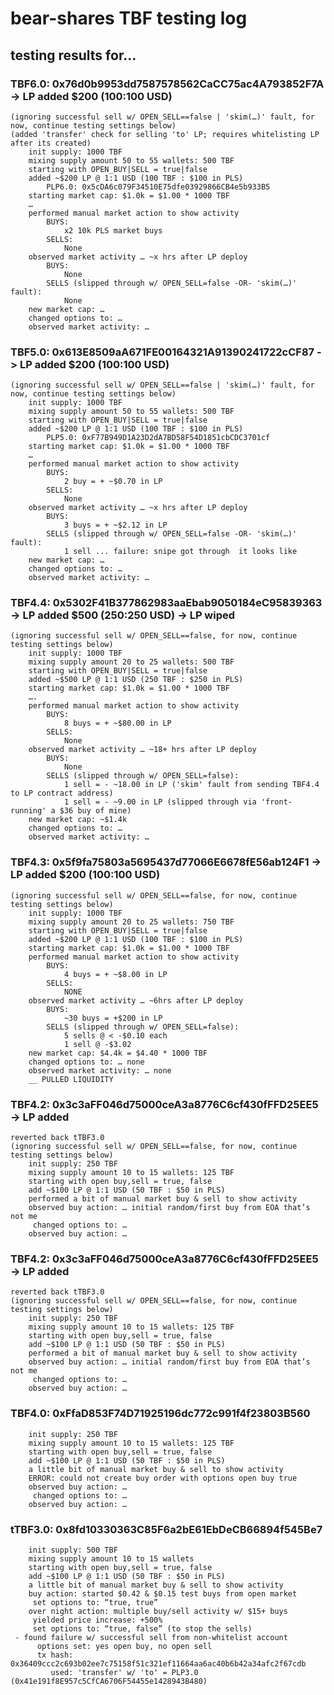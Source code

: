 # bear-shares TBF testing log

## testing results for…
### TBF6.0: 0x76d0b9953dd7587578562CaCC75ac4A793852F7A -> LP added $200 (100:100 USD)
	(ignoring successful sell w/ OPEN_SELL==false | 'skim(…)' fault, for now, continue testing settings below)
    (added 'transfer' check for selling 'to' LP; requires whitelisting LP after its created)
		init supply: 1000 TBF
		mixing supply amount 50 to 55 wallets: 500 TBF
		starting with OPEN_BUY|SELL = true|false
        added ~$200 LP @ 1:1 USD (100 TBF : $100 in PLS)
            PLP6.0: 0x5cDA6c079F34510E75dfe03929866CB4e5b933B5
		starting market cap: $1.0k = $1.00 * 1000 TBF
		…
		performed manual market action to show activity
			BUYS: 
				x2 10k PLS market buys
			SELLS:
                None
		observed market activity … ~x hrs after LP deploy
			BUYS: 
				None
			SELLS (slipped through w/ OPEN_SELL=false -OR- 'skim(…)' fault):
                None
		new market cap: …
		changed options to: …
		observed market activity: …

### TBF5.0: 0x613E8509aA671FE00164321A91390241722cCF87 -> LP added $200 (100:100 USD)
	(ignoring successful sell w/ OPEN_SELL==false | 'skim(…)' fault, for now, continue testing settings below)
		init supply: 1000 TBF
		mixing supply amount 50 to 55 wallets: 500 TBF
		starting with OPEN_BUY|SELL = true|false
        added ~$200 LP @ 1:1 USD (100 TBF : $100 in PLS)
            PLP5.0: 0xF77B949D1A23D2dA7BD58F54D1851cbCDC3701cf
		starting market cap: $1.0k = $1.00 * 1000 TBF
		…
		performed manual market action to show activity
			BUYS: 
				2 buy = + ~$0.70 in LP
			SELLS:
                None
		observed market activity … ~x hrs after LP deploy
			BUYS: 
				3 buys = + ~$2.12 in LP
			SELLS (slipped through w/ OPEN_SELL=false -OR- 'skim(…)' fault):
                1 sell ... failure: snipe got through  it looks like
		new market cap: …
		changed options to: …
		observed market activity: …

### TBF4.4: 0x5302F41B377862983aaEbab9050184eC95839363 -> LP added $500 (250:250 USD) -> LP wiped
	(ignoring successful sell w/ OPEN_SELL==false, for now, continue testing settings below)
		init supply: 1000 TBF
		mixing supply amount 20 to 25 wallets: 500 TBF
		starting with OPEN_BUY|SELL = true|false
		added ~$500 LP @ 1:1 USD (250 TBF : $250 in PLS)
		starting market cap: $1.0k = $1.00 * 1000 TBF
		….
		performed manual market action to show activity
			BUYS: 
				8 buys = + ~$80.00 in LP
			SELLS:
                None
		observed market activity … ~18+ hrs after LP deploy
			BUYS: 
				None
			SELLS (slipped through w/ OPEN_SELL=false):
				1 sell = - ~18.00 in LP ('skim' fault from sending TBF4.4 to LP contract address)
                1 sell = - ~9.00 in LP (slipped through via 'front-running' a $36 buy of mine)
		new market cap: ~$1.4k
		changed options to: …
		observed market activity: …

### TBF4.3: 0x5f9fa75803a5695437d77066E6678fE56ab124F1 -> LP added $200 (100:100 USD)
	(ignoring successful sell w/ OPEN_SELL==false, for now, continue testing settings below)
		init supply: 1000 TBF
		mixing supply amount 20 to 25 wallets: 750 TBF
		starting with OPEN_BUY|SELL = true|false
		added ~$200 LP @ 1:1 USD (100 TBF : $100 in PLS)
		starting market cap: $1.0k = $1.00 * 1000 TBF
		performed manual market action to show activity
			BUYS: 
				4 buys = + ~$8.00 in LP
			SELLS:
				NONE
		observed market activity … ~6hrs after LP deploy
			BUYS: 
				~30 buys = +$200 in LP
			SELLS (slipped through w/ OPEN_SELL=false):
				5 sells @ < -$0.10 each
				1 sell @ -$3.02
		new market cap: $4.4k = $4.40 * 1000 TBF
		changed options to: … none
		observed market activity: … none
        __ PULLED LIQUIDITY

### TBF4.2: 0x3c3aFF046d75000ceA3a8776C6cf430fFFD25EE5 -> LP added
	reverted back tTBF3.0
	(ignoring successful sell w/ OPEN_SELL==false, for now, continue testing settings below)
		init supply: 250 TBF
		mixing supply amount 10 to 15 wallets: 125 TBF
		starting with open buy,sell = true, false
		add ~$100 LP @ 1:1 USD (50 TBF : $50 in PLS)
		performed a bit of manual market buy & sell to show activity
		observed buy action: … initial random/first buy from EOA that’s not me
		 changed options to: …
		observed buy action: …


### TBF4.2: 0x3c3aFF046d75000ceA3a8776C6cf430fFFD25EE5 -> LP added
	reverted back tTBF3.0
	(ignoring successful sell w/ OPEN_SELL==false, for now, continue testing settings below)
		init supply: 250 TBF
		mixing supply amount 10 to 15 wallets: 125 TBF
		starting with open buy,sell = true, false
		add ~$100 LP @ 1:1 USD (50 TBF : $50 in PLS)
		performed a bit of manual market buy & sell to show activity
		observed buy action: … initial random/first buy from EOA that’s not me
		 changed options to: …
		observed buy action: …


### TBF4.0: 0xFfaD853F74D71925196dc772c991f4f23803B560
		init supply: 250 TBF
		mixing supply amount 10 to 15 wallets: 125 TBF
		starting with open buy,sell = true, false
		add ~$100 LP @ 1:1 USD (50 TBF : $50 in PLS)
		a little bit of manual market buy & sell to show activity
		ERROR: could not create buy order with options open buy true
		observed buy action: …
		 changed options to: …
		observed buy action: …

### tTBF3.0: 0x8fd10330363C85F6a2bE61EbDeCB66894f545Be7
		init supply: 500 TBF
		mixing supply amount 10 to 15 wallets
		starting with open buy,sell = true, false
		add ~$100 LP @ 1:1 USD (50 TBF : $50 in PLS)
		a little bit of manual market buy & sell to show activity
		buy action: started $0.42 & $0.15 test buys from open market
		 set options to: “true, true”
		over night action: multiple buy/sell activity w/ $15+ buys
		 yielded price increase: +500%
		 set options to: “true, false” (to stop the sells)
     - found failure w/ successful sell from non-whitelist account
		  options set: yes open buy, no open sell
          tx hash: 0x36409ccc2c693b02ee7c75158f51c321ef11664aa6ac40b6b42a34afc2f67cdb
             used: 'transfer' w/ 'to' = PLP3.0 (0x41e191f8E957c5CfCA6706F54455e1428943B480)